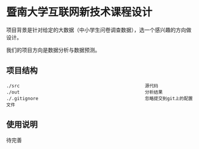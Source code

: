 # 暨南大学互联网新技术课程设计
项目背景是针对给定的大数据（中小学生问卷调查数据），选一个感兴趣的方向做设计。

我们的项目方向是数据分析与数据预测。

## 项目结构

```
./src                                            	源代码
./out                                            	分析结果
./.gitignore                                    	忽略提交到git上的配置文件
```

## 使用说明

待完善